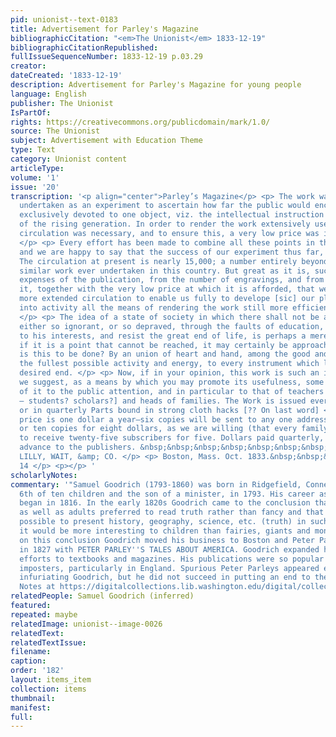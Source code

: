 ```yaml
---
pid: unionist--text-0183
title: Advertisement for Parley's Magazine
bibliographicCitation: "<em>The Unionist</em> 1833-12-19"
bibliographicCitationRepublished: 
fullIssueSequenceNumber: 1833-12-19 p.03.29
creator: 
dateCreated: '1833-12-19'
description: Advertisement for Parley's Magazine for young people
language: English
publisher: The Unionist
IsPartOf: 
rights: https://creativecommons.org/publicdomain/mark/1.0/
source: The Unionist
subject: Advertisement with Education Theme
type: Text
category: Unionist content
articleType: 
volume: '1'
issue: '20'
transcription: '<p align="center">Parley’s Magazine</p> <p> The work was originally
  undertaken as an experiment to ascertain how far the public would encourage a magazine
  exclusively devoted to one object, viz. the intellectual instruction and moral improvement
  of the rising generation. In order to render the work extensively useful, a large
  circulation was necessary, and to ensure this, a very low price was indispensable.
  </p> <p> Every effort has been made to combine all these points in the Magazine,
  and we are happy to say that the success of our experiment thus far, is very encouraging.
  The circulation at present is nearly 15,000; a number entirely beyond that of any
  similar work ever undertaken in this country. But great as it is, such are the accumulated
  expenses of the publication, from the number of engravings, and from the care attending
  it, together with the very low price at which it is afforded, that we need a still
  more extended circulation to enable us fully to develope [sic] our plan, and bring
  into activity all the means of rendering the work still more efficient and useful.
  </p> <p> The idea of a state of society in which there shall not be an individual,
  either so ignorant, or so depraved, through the faults of education, as to be blind
  to his interests, and resist the great end of life, is perhaps a mere chimera, but
  if it is a point that cannot be reached, it may certainly be approached. But how
  is this to be done? By an union of heart and hand, among the good and wise, in giving
  the fullest possible activity and energy, to every instrument which leads to the
  desired end. </p> <p> Now, if in your opinion, this work is such an instrument,
  we suggest, as a means by which you may promote its usefulness, some further recommendation
  of it to the public attention, and in particular to that of teachers of [indecipherable
  – students? scholars?] and heads of families. The Work is issued every other week,
  or in quarterly Parts bound in strong cloth hacks [?? On last word] </p> <p> The
  price is one dollar a year—six copies will be sent to any one address for five dollars,
  or ten copies for eight dollars, as we are willing (that every family may be accommodated)
  to receive twenty-five subscribers for five. Dollars paid quarterly, remitted in
  advance to the publishers. &nbsp;&nbsp;&nbsp;&nbsp;&nbsp;&nbsp;&nbsp;&nbsp;&nbsp;&nbsp;&nbsp;
  LILLY, WAIT, &amp; CO. </p> <p> Boston, Mass. Oct. 1833.&nbsp;&nbsp;&nbsp;&nbsp;&nbsp;&nbsp;&nbsp;&nbsp;&nbsp;&nbsp;&nbsp;&nbsp;&nbsp;&nbsp;&nbsp;&nbsp;&nbsp;&nbsp;&nbsp;&nbsp;&nbsp;&nbsp;&nbsp;&nbsp;&nbsp;&nbsp;&nbsp;&nbsp;&nbsp;&nbsp;&nbsp;&nbsp;&nbsp;&nbsp;&nbsp;&nbsp;&nbsp;&nbsp;&nbsp;&nbsp;&nbsp;&nbsp;&nbsp;&nbsp;&nbsp;&nbsp;&nbsp;&nbsp;&nbsp;&nbsp;&nbsp;&nbsp;&nbsp;&nbsp;&nbsp;
  14 </p> <p></p> '
scholarlyNotes: 
commentary: '"Samuel Goodrich (1793-1860) was born in Ridgefield, Connecticut, the
  6th of ten children and the son of a minister, in 1793. His career as a book publisher
  began in 1816. In the early 1820s Goodrich came to the conclusion that children
  as well as adults preferred to read truth rather than fancy and that it would be
  possible to present history, geography, science, etc. (truth) in such a way that
  it would be more interesting to children than fairies, giants and monsters. Based
  on this conclusion Goodrich moved his business to Boston and Peter Parley was born
  in 1827 with PETER PARLEY''S TALES ABOUT AMERICA. Goodrich expanded his publishing
  efforts to textbooks and magazines. His publications were so popular that he attracted
  imposters, particularly in England. Spurious Peter Parleys appeared everywhere,
  infuriating Goodrich, but he did not succeed in putting an end to them." from Contextual
  Notes at https://digitalcollections.lib.washington.edu/digital/collection/childrens/id/460/rec/9'
relatedPeople: Samuel Goodrich (inferred)
featured: 
repeated: maybe
relatedImage: unionist--image-0026
relatedText: 
relatedTextIssue: 
filename: 
caption: 
order: '182'
layout: items_item
collection: items
thumbnail: 
manifest: 
full: 
---
```

